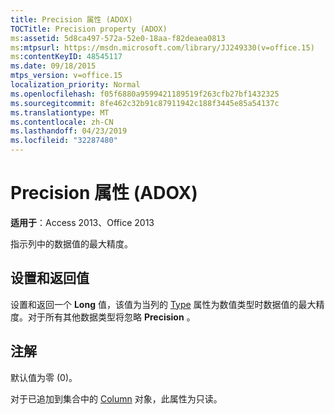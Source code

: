 ```yaml
---
title: Precision 属性 (ADOX)
TOCTitle: Precision property (ADOX)
ms:assetid: 5d8ca497-572a-52e0-18aa-f82deaea0813
ms:mtpsurl: https://msdn.microsoft.com/library/JJ249330(v=office.15)
ms:contentKeyID: 48545117
ms.date: 09/18/2015
mtps_version: v=office.15
localization_priority: Normal
ms.openlocfilehash: f05f6880a9599421189519f263cfb27bf1432325
ms.sourcegitcommit: 8fe462c32b91c87911942c188f3445e85a54137c
ms.translationtype: MT
ms.contentlocale: zh-CN
ms.lasthandoff: 04/23/2019
ms.locfileid: "32287480"
---
```

# <a name="precision-property-adox"></a>Precision 属性 (ADOX)


**适用于**：Access 2013、Office 2013

指示列中的数据值的最大精度。

## <a name="settings-and-return-values"></a>设置和返回值

设置和返回一个 **Long** 值，该值为当列的 [Type](https://docs.microsoft.com/office/vba/access/concepts/miscellaneous/type-property-columnadox) 属性为数值类型时数据值的最大精度。对于所有其他数据类型将忽略 **Precision** 。

## <a name="remarks"></a>注解

默认值为零 (0)。

对于已追加到集合中的 [Column](column-object-adox.md) 对象，此属性为只读。

